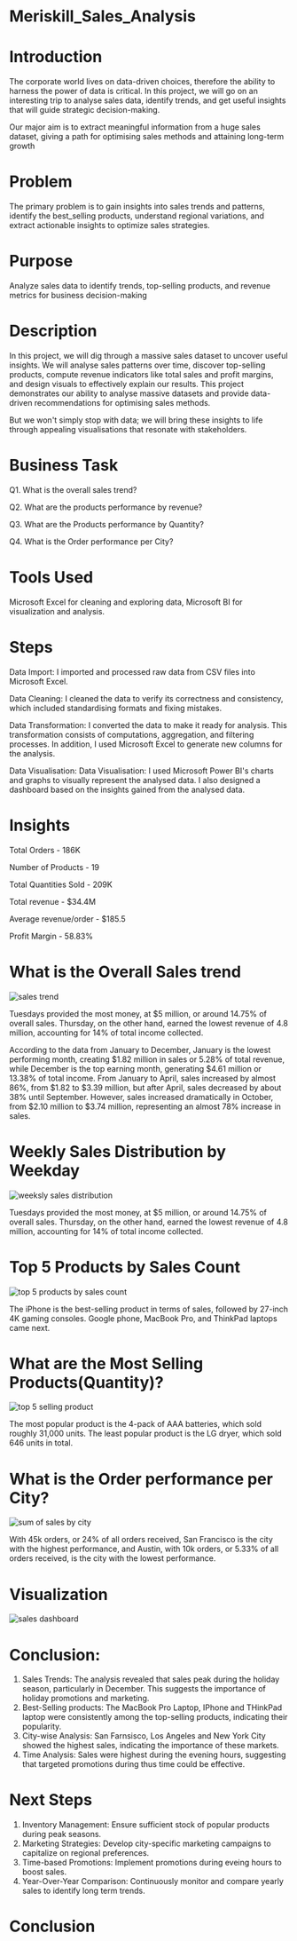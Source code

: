 # Meriskill_Sales_Analysis
# Introduction
The corporate world lives on data-driven choices, therefore the ability to harness the power of data is critical. In this project, we will go on an interesting trip to analyse sales data, identify trends, and get useful insights that will guide strategic decision-making.

Our major aim is to extract meaningful information from a huge sales dataset, giving a path for optimising sales methods and attaining long-term growth
# Problem
The primary problem is to gain insights into sales trends and patterns, identify the best_selling products, understand regional variations, and extract actionable insights to optimize sales strategies.
# Purpose
Analyze sales data to identify trends, top-selling products, and revenue metrics for 
business decision-making
# Description
In this project, we will dig through a massive sales dataset to uncover useful insights. We will analyse sales patterns over time, discover top-selling products, compute revenue indicators like total sales and profit margins, and design visuals to effectively explain our results. This project demonstrates our ability to analyse massive datasets and provide data-driven recommendations for optimising sales methods.

But we won't simply stop with data; we will bring these insights to life through appealing visualisations that resonate with stakeholders.

# Business Task
Q1. What is the overall sales trend?

Q2. What are the products performance by revenue?

Q3. What are the Products performance by Quantity?

Q4. What is the Order performance per City?

# Tools Used
Microsoft Excel for cleaning and exploring data, Microsoft BI for visualization and analysis.
# Steps
Data Import: I imported and processed raw data from CSV files into Microsoft Excel.

Data Cleaning: I cleaned the data to verify its correctness and consistency, which included standardising formats and fixing mistakes.

Data Transformation: I converted the data to make it ready for analysis. This transformation consists of computations, aggregation, and filtering processes. In addition, I used Microsoft Excel to generate new columns for the analysis.

Data Visualisation: Data Visualisation: I used Microsoft Power BI's charts and graphs to visually represent the analysed data. I also designed a dashboard based on the insights gained from the analysed data.

# Insights
Total Orders - 186K

Number of Products - 19

Total Quantities Sold - 209K

Total revenue - $34.4M

Average revenue/order - $185.5

Profit Margin - 58.83%

# What is the Overall Sales trend
![sales trend](https://github.com/shobkro/Meriskill_Sales_Analysis/assets/39133098/db32a09d-4f45-4a88-af29-635317d4ed42)

Tuesdays provided the most money, at $5 million, or around 14.75% of overall sales. Thursday, on the other hand, earned the lowest revenue of 4.8 million, accounting for 14% of total income collected.


According to the data from January to December, January is the lowest performing month, creating $1.82 million in sales or 5.28% of total revenue, while December is the top earning month, generating $4.61 million or 13.38% of total income. From January to April, sales increased by almost 86%, from $1.82 to $3.39 million, but after April, sales decreased by about 38% until September. However, sales increased dramatically in October, from $2.10 million to $3.74 million, representing an almost 78% increase in sales.

# Weekly Sales Distribution by Weekday
![weeksly sales distribution](https://github.com/shobkro/Meriskill_Sales_Analysis/assets/39133098/979cf49f-99fb-4e29-9c79-eb9fa03c41fd)

Tuesdays provided the most money, at $5 million, or around 14.75% of overall sales. Thursday, on the other hand, earned the lowest revenue of 4.8 million, accounting for 14% of total income collected.

# Top 5 Products by Sales Count
![top 5 products by sales count](https://github.com/shobkro/Meriskill_Sales_Analysis/assets/39133098/32ef7f9f-f3ec-4f2b-9c77-fb6be67e1203)

The iPhone is the best-selling product in terms of sales, followed by 27-inch 4K gaming consoles.  Google phone, MacBook Pro, and ThinkPad laptops came next.

# What are the Most Selling Products(Quantity)?
![top 5 selling product](https://github.com/shobkro/Meriskill_Sales_Analysis/assets/39133098/1f8fb133-e874-49a9-9037-8090f45f25e1)

The most popular product is the 4-pack of AAA batteries, which sold roughly 31,000 units. The least popular product is the LG dryer, which sold 646 units in total.

# What is the Order performance per City?

![sum of sales by city](https://github.com/shobkro/Meriskill_Sales_Analysis/assets/39133098/d677a85e-b118-4f4c-bcaf-4ab0407cb067)

With 45k orders, or 24% of all orders received, San Francisco is the city with the highest performance, and Austin, with 10k orders, or 5.33% of all orders received, is the city with the lowest performance.

# Visualization 

![sales dashboard](https://github.com/shobkro/Meriskill_Sales_Analysis/assets/39133098/e2d75ac9-cff6-4164-b831-889ab2c452b0)

# Conclusion:
1. Sales Trends: The analysis revealed that sales peak during the holiday season, particularly in December. This suggests the importance of holiday promotions and marketing.
2. Best-Selling products: The MacBook Pro Laptop, IPhone and THinkPad laptop were consistently among the top-selling products, indicating their popularity.
3. City-wise Analysis: San Farnsisco, Los Angeles and New York City showed the highest sales, indicating the importance of these markets.
4. Time Analysis: Sales were highest during the evening hours, suggesting that targeted promotions during thus time could be effective.

# Next Steps
1. Inventory Management: Ensure sufficient stock of popular products during peak seasons.
2. Marketing Strategies: Develop city-specific marketing campaigns to capitalize on regional preferences.
3. Time-based Promotions: Implement promotions during eveing hours to boost sales.
4. Year-Over-Year Comparison: Continuously monitor and compare yearly sales to identify long term trends.

# Conclusion 


